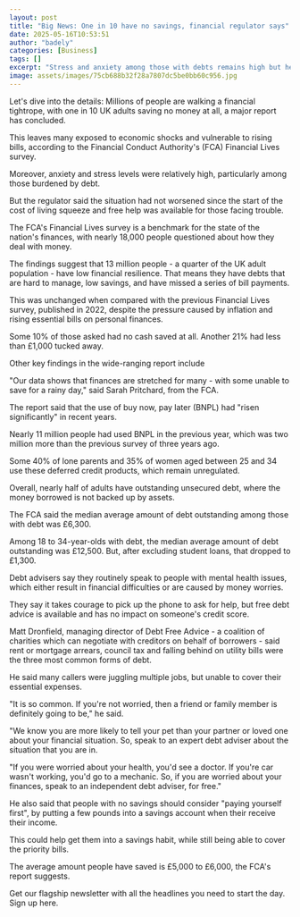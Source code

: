 ```yaml
---
layout: post
title: "Big News: One in 10 have no savings, financial regulator says"
date: 2025-05-16T10:53:51
author: "badely"
categories: [Business]
tags: []
excerpt: "Stress and anxiety among those with debts remains high but help is available, a major survey finds."
image: assets/images/75cb688b32f28a7807dc5be0bb60c956.jpg
---
```


Let's dive into the details: Millions of people are walking a financial tightrope, with one in 10 UK adults saving no money at all, a major report has concluded.

This leaves many exposed to economic shocks and vulnerable to rising bills, according to the Financial Conduct Authority's (FCA) Financial Lives survey.

Moreover, anxiety and stress levels were relatively high, particularly among those burdened by debt.

But the regulator said the situation had not worsened since the start of the cost of living squeeze and free help was available for those facing trouble.

The FCA's Financial Lives survey is a benchmark for the state of the nation's finances, with nearly 18,000 people questioned about how they deal with money.

The findings suggest that 13 million people - a quarter of the UK adult population - have low financial resilience. That means they have debts that are hard to manage, low savings, and have missed a series of bill payments.

This was unchanged when compared with the previous Financial Lives survey, published in 2022, despite the pressure caused by inflation and rising essential bills on personal finances.

Some 10% of those asked had no cash saved at all. Another 21% had less than £1,000 tucked away.

Other key findings in the wide-ranging report include

"Our data shows that finances are stretched for many - with some unable to save for a rainy day," said Sarah Pritchard, from the FCA.

The report said that the use of buy now, pay later (BNPL) had "risen significantly" in recent years.

Nearly 11 million people had used BNPL in the previous year, which was two million more than the previous survey of three years ago.

Some 40% of lone parents and 35% of women aged between 25 and 34 use these deferred credit products, which remain unregulated.

Overall, nearly half of adults have outstanding unsecured debt, where the money borrowed is not backed up by assets.

The FCA said the median average amount of debt outstanding among those with debt was £6,300. 

Among 18 to 34-year-olds with debt, the median average amount of debt outstanding was £12,500. But, after excluding student loans, that dropped to £1,300.

Debt advisers say they routinely speak to people with mental health issues, which either result in financial difficulties or are caused by money worries.

They say it takes courage to pick up the phone to ask for help, but free debt advice is available and has no impact on someone's credit score.

Matt Dronfield, managing director of Debt Free Advice - a coalition of charities which can negotiate with creditors on behalf of borrowers - said rent or mortgage arrears, council tax and falling behind on utility bills were the three most common forms of debt. 

He said many callers were juggling multiple jobs, but unable to cover their essential expenses.

"It is so common. If you're not worried, then a friend or family member is definitely going to be," he said.

"We know you are more likely to tell your pet than your partner or loved one about your financial situation. So, speak to an expert debt adviser about the situation that you are in.

"If you were worried about your health, you'd see a doctor. If you're car wasn't working, you'd go to a mechanic. So, if you are worried about your finances, speak to an independent debt adviser, for free."

He also said that people with no savings should consider "paying yourself first", by putting a few pounds into a savings account when their receive their income.

This could help get them into a savings habit, while still being able to cover the priority bills.

The average amount people have saved is £5,000 to £6,000, the FCA's report suggests.

Get our flagship newsletter with all the headlines you need to start the day. Sign up here.


